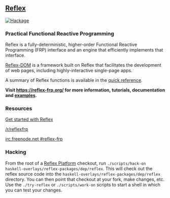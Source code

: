 ## [Reflex](https://reflex-frp.org/)

[![Hackage](https://img.shields.io/hackage/v/reflex.svg)](http://hackage.haskell.org/package/reflex)

### Practical Functional Reactive Programming

Reflex is a fully-deterministic, higher-order Functional Reactive Programming (FRP) interface and an engine that efficiently implements that interface.

[Reflex-DOM](https://github.com/reflex-frp/reflex-dom) is a framework built on Reflex that facilitates the development of web pages, including highly-interactive single-page apps.

A summary of Reflex functions is available in the [quick reference](Quickref.md).

**Visit https://reflex-frp.org/ for more information, tutorials, documentation and [examples](https://examples.reflex-frp.org/).**

### Resources
[Get started with Reflex](https://github.com/reflex-frp/reflex-platform)

[/r/reflexfrp](https://www.reddit.com/r/reflexfrp)

[irc.freenode.net #reflex-frp](http://webchat.freenode.net?channels=%23reflex-frp&uio=d4)

### Hacking

From the root of a [Reflex
Platform](https://github.com/reflex-frp/reflex-platform) checkout, run
`./scripts/hack-on haskell-overlays/reflex-packages/dep/reflex`. This
will check out the reflex source code into the
`haskell-overlays/reflex-packages/dep/reflex` directory. You can then
point that checkout at your fork, make changes, etc. Use the
`./try-reflex` or `./scripts/work-on` scripts to start a shell in
which you can test your changes.
